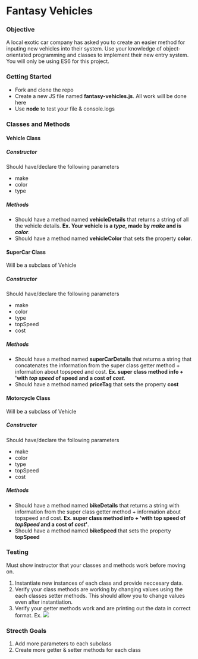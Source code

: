 # Fantasy Vehicles

### Objective
  A local exotic car company has asked you to create an easier method for inputing new vehicles into their system. Use your knowledge of object-orientated programming and classes to implement their new entry system. You will only be using ES6 for this project.
  
### Getting Started
- Fork and clone the repo
- Create a new JS file named **fantasy-vehicles.js**. All work will be done here
- Use **node** to test your file & console.logs
  
### Classes and Methods

#### Vehicle Class

##### Constructor
 Should have/declare the following parameters
  - make
  - color
  - type
  
##### Methods
- Should have a method named **vehicleDetails** that returns a string of all the vehicle details. **Ex. Your vehicle is a *type*, made by *make*  and is *color***.
- Should have a method named **vehicleColor** that sets the property **color**.

#### SuperCar Class
  Will be a subclass of Vehicle
  
  ##### Constructor
  Should have/declare the following parameters
  - make
  - color
  - type
  - topSpeed
  - cost
  
  ##### Methods
  - Should have a method named **superCarDetails** that returns a string that concatenates the information from the super class getter method + information about topspeed and cost. **Ex. super class method info + 'with *top speed* of speed and a cost of *cost***.
  - Should have a method named **priceTag** that sets the property **cost**
  
  #### Motorcycle Class
  Will be a subclass of Vehicle
  
  ##### Constructor
  Should have/declare the following parameters
  - make
  - color
  - type
  - topSpeed
  - cost
  
  ##### Methods
  - Should have a method named **bikeDetails** that returns a string with information from the super class getter method + information about topspeed and cost. **Ex. super class method info + 'with top speed of *topSpeed* and a cost of *cost*'**.
  - Should have a method named **bikeSpeed** that sets the property **topSpeed**
  
  ### Testing
   Must show instructor that your classes and methods work before moving on.
  1. Instantiate new instances of each class and provide neccesary data.
  2. Verify your class methods are working by changing values using the each classes setter methods. This should allow you to change values even after instantiation.
  3. Verify your getter methods work and are printing out the data in correct format. Ex.
  ![](http://i.imgur.com/IAX0jIA.png)
  
  
  ### Strecth Goals
  1. Add more parameters to each subclass 
  2. Create more getter & setter methods for each class
